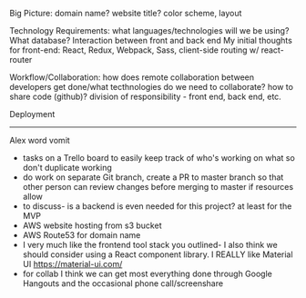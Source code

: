 Big Picture:
    domain name?
    website title?
    color scheme, layout

Technology Requirements:
    what languages/technologies will we be using? What database?
    Interaction between front and back end
    My initial thoughts for front-end: React, Redux, Webpack, Sass, client-side routing w/ react-router

Workflow/Collaboration:
    how does remote collaboration between developers get done/what tecthnologies do we need to collaborate?
    how to share code (github)?
    division of responsibility - front end, back end, etc.

Deployment


---
Alex word vomit

- tasks on a Trello board to easily keep track of who's working on what so don't duplicate working
- do work on separate Git branch, create a PR to master branch so that other person can review changes before merging to master if resources allow
- to discuss- is a backend is even needed for this project? at least for the MVP
- AWS website hosting from s3 bucket
- AWS Route53 for domain name
- I very much like the frontend tool stack you outlined- I also think we should consider using a React component library.  I REALLY like Material UI https://material-ui.com/
- for collab I think we can get most everything done through Google Hangouts and the occasional phone call/screenshare

